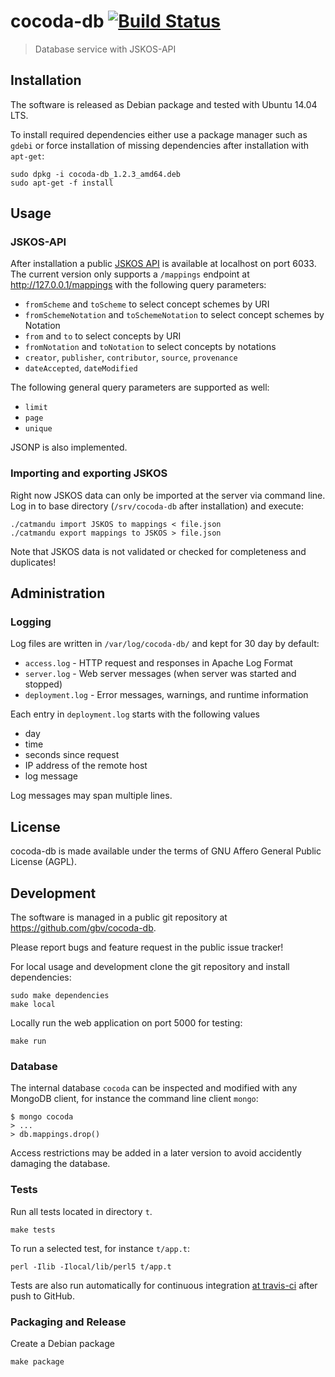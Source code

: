 # cocoda-db [![Build Status](https://travis-ci.org/gbv/cocoda.svg?branch=dev)](https://travis-ci.org/gbv/cocoda-db)

> Database service with JSKOS-API

## Installation

The software is released as Debian package and tested with Ubuntu 14.04 LTS. 

To install required dependencies either use a package manager such as `gdebi`
or force installation of missing dependencies after installation with
`apt-get`:

    sudo dpkg -i cocoda-db_1.2.3_amd64.deb
    sudo apt-get -f install

## Usage

### JSKOS-API

After installation a public [JSKOS API](https://gbv.github.io/jskos-api/) is
available at localhost on port 6033. The current version only supports a
`/mappings` endpoint at <http://127.0.0.1/mappings> with the following query
parameters:

* `fromScheme` and `toScheme` to select concept schemes by URI
* `fromSchemeNotation` and `toSchemeNotation` to select concept schemes
  by Notation
* `from` and `to` to select concepts by URI
* `fromNotation` and `toNotation` to select concepts by notations
* `creator`, `publisher`, `contributor`, `source`, `provenance`
* `dateAccepted`, `dateModified`
 
The following general query parameters are supported as well:

* `limit`
* `page`
* `unique`

JSONP is also implemented.

### Importing and exporting JSKOS

Right now JSKOS data can only be imported at the server via command line. Log
in to base directory (`/srv/cocoda-db` after installation) and execute:

    ./catmandu import JSKOS to mappings < file.json
    ./catmandu export mappings to JSKOS > file.json

Note that JSKOS data is not validated or checked for completeness and
duplicates!

## Administration

### Logging

Log files are written in `/var/log/cocoda-db/` and kept for 30 day by default:

* `access.log` - HTTP request and responses in Apache Log Format
* `server.log` - Web server messages (when server was started and stopped)
* `deployment.log` - Error messages, warnings, and runtime information

Each entry in `deployment.log` starts with the following values

* day
* time
* seconds since request
* IP address of the remote host
* log message

Log messages may span multiple lines.

## License

cocoda-db is made available under the terms of GNU Affero General Public
License (AGPL).

## Development

The software is managed in a public git repository at
<https://github.com/gbv/cocoda-db>. 

Please report bugs and feature request in the public issue tracker!

For local usage and development clone the git repository and install
dependencies:

    sudo make dependencies
    make local

Locally run the web application on port 5000 for testing:

    make run

### Database

The internal database `cocoda` can be inspected and modified with any MongoDB
client, for instance the command line client `mongo`:

    $ mongo cocoda
    > ...
    > db.mappings.drop()

Access restrictions may be added in a later version to avoid accidently
damaging the database.

### Tests

Run all tests located in directory `t`. 

    make tests

To run a selected test, for instance `t/app.t`: 

    perl -Ilib -Ilocal/lib/perl5 t/app.t

Tests are also run automatically for continuous integration
[at travis-ci](https://travis-ci.org/gbv/cocoda-db) after push to GitHub.

### Packaging and Release

Create a Debian package

    make package


